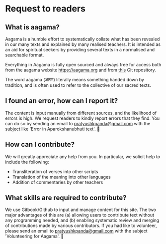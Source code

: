 # Request to readers

## What is aagama?

Aagama is a humble effort to systematically collate what has been revealed in our many texts and explained by many realised teachers. It is intended as an aid for spiritual seekers by providing several texts in a normalised and searchable format. 

Everything in Aagama is fully open sourced and always free for access both from the aagama website https://aagama.org and from [this](https://github.com/pratyush1987/aparokshanubhuti.git) Git repository. 

The word aagama (आगम) literally means something handed down by tradition, and is often used to refer to the collective of our sacred texts.

## I found an error, how can I report it?

The content is input manually from different sources, and the likelihood of errors is high. We request readers to kindly report errors that they find. You can do so by sending an email to pratyushkpanda@gmail.com with the subject like 'Error in Aparokshanubhuti text'. 🙏

## How can I contribute?

We will greatly appreciate any help from you. In particular, we solicit help to include the following:

* Transliteration of verses into other scripts
* Translation of the meaning into other languages
* Addition of commentaries by other teachers

## What skills are required to contribute?

We use Gitbook/Github to input and manage content for this site. The two major advantages of this are \(a\) allowing users to contribute text without any programming needed, and \(b\) enabling systematic review and merging of contributions made by various contributors. If you had like to volunteer, please send an email to pratyushkpanda@gmail.com with the subject 'Volunteering for Aagama'. 🙏 

